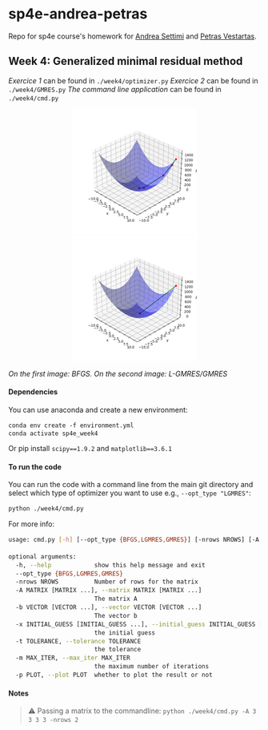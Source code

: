 # sp4e-andrea-petras
Repo for sp4e course's homework for [Andrea Settimi](andrea.settimi@epfl.ch) and [Petras Vestartas](petras.vestartas@epfl.ch).

## Week 4: Generalized minimal residual method
*Exercice 1* can be found in `./week4/optimizer.py`
*Exercice 2* can be found in `./week4/GMRES.py`
*The command line application* can be found in `./week4/cmd.py`

<p>
    <figure align="center">
        <img src="./week4/img/opt1.png" width="250" height="250" />
        <img src="./week4/img/opt2.png" width="250" height="250" />
    </figure>
</p>
<p align="left"><i>On the first image: BFGS. On the second image: L-GMRES/GMRES</i></p>

#### **Dependencies**
You can use anaconda and create a new environment:
```
conda env create -f environment.yml
conda activate sp4e_week4
```
Or pip install `scipy==1.9.2` and `matplotlib==3.6.1`

#### **To run the code**
You can run the code with a command line from the main git directory and select which type of optimizer you want to use e.g., `--opt_type "LGMRES"`:
```bash
python ./week4/cmd.py
```
For more info:
```bash
usage: cmd.py [-h] [--opt_type {BFGS,LGMRES,GMRES}] [-nrows NROWS] [-A MATRIX [MATRIX ...]] [-b VECTOR [VECTOR ...]] [-x INITIAL_GUESS [INITIAL_GUESS ...]] [-t TOLERANCE] [-m MAX_ITER] [-p PLOT]

optional arguments:
  -h, --help            show this help message and exit
  --opt_type {BFGS,LGMRES,GMRES}
  -nrows NROWS          Number of rows for the matrix
  -A MATRIX [MATRIX ...], --matrix MATRIX [MATRIX ...]
                        The matrix A
  -b VECTOR [VECTOR ...], --vector VECTOR [VECTOR ...]
                        The vector b
  -x INITIAL_GUESS [INITIAL_GUESS ...], --initial_guess INITIAL_GUESS [INITIAL_GUESS ...]
                        the initial guess
  -t TOLERANCE, --tolerance TOLERANCE
                        the tolerance
  -m MAX_ITER, --max_iter MAX_ITER
                        the maximum number of iterations
  -p PLOT, --plot PLOT  whether to plot the result or not
```

#### **Notes**
> ⚠️ Passing a matrix to the commandline: `python ./week4/cmd.py -A 3 3 3 3 -nrows 2`